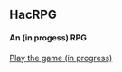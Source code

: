 ## HacRPG
#### An (in progess) RPG
[Play the game (in progress)](https://izhurba.github.io/HacRPG/ "gh-pages deployment of the game")
